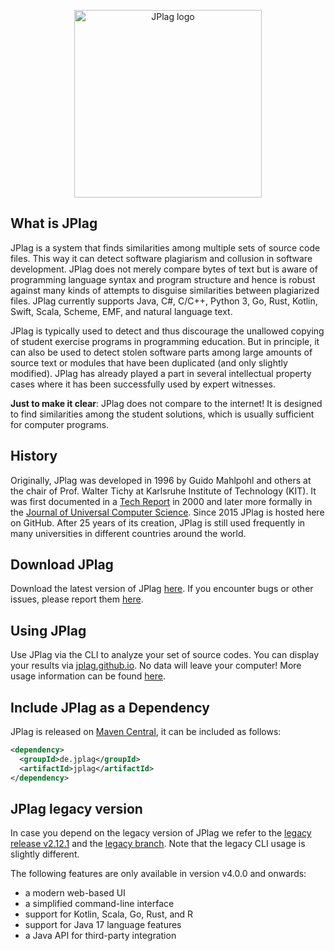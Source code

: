 <p align="center"> 
	<img alt="JPlag logo" src="https://user-images.githubusercontent.com/4396919/190650441-5c9407a0-94db-4b05-ae0d-518427db3529.png" width=300px>
</p>

## What is JPlag
JPlag is a system that finds similarities among multiple sets of source code files. This way it can detect software plagiarism and collusion in software development. JPlag does not merely compare bytes of text but is aware of programming language syntax and program structure and hence is robust against many kinds of attempts to disguise similarities between plagiarized files. JPlag currently supports Java, C#, C/C++, Python 3, Go, Rust, Kotlin, Swift, Scala, Scheme, EMF, and natural language text.

JPlag is typically used to detect and thus discourage the unallowed copying of student exercise programs in programming education. But in principle, it can also be used to detect stolen software parts among large amounts of source text or modules that have been duplicated (and only slightly modified). JPlag has already played a part in several intellectual property cases where it has been successfully used by expert witnesses.

[TODO]: <> (Link or visualize example report)

**Just to make it clear**: JPlag does not compare to the internet! It is designed to find similarities among the student solutions, which is usually sufficient for computer programs.

## History
Originally, JPlag was developed in 1996 by Guido Mahlpohl and others at the chair of Prof. Walter Tichy at Karlsruhe Institute of Technology (KIT). It was first documented in a [Tech Report](https://publikationen.bibliothek.kit.edu/542000) in 2000 and later more formally in the [Journal of Universal Computer Science](http://www.ipd.kit.edu/tichy/uploads/publikationen/16/finding_plagiarisms_among_a_set_of_progr_638847.pdf). Since 2015 JPlag is hosted here on GitHub. After 25 years of its creation, JPlag is still used frequently in many universities in different countries around the world.

## Download JPlag
Download the latest version of JPlag [here](https://github.com/jplag/jplag/releases). If you encounter bugs or other issues, please report them [here](https://github.com/jplag/jplag/issues).

## Using JPlag
Use JPlag via the CLI to analyze your set of source codes. You can display your results via [jplag.github.io](https://jplag.github.io/JPlag/). No data will leave your computer! More usage information can be found [here](https://github.com/jplag/JPlag/wiki/1.-How-to-Use-JPlag).

## Include JPlag as a Dependency
JPlag is released on [Maven Central](https://search.maven.org/search?q=de.jplag), it can be included as follows:
```xml
<dependency>
  <groupId>de.jplag</groupId>
  <artifactId>jplag</artifactId>
</dependency>
```

## JPlag legacy version
In case you depend on the legacy version of JPlag we refer to the [legacy release v2.12.1](https://github.com/jplag/jplag/releases/tag/v2.12.1-SNAPSHOT) and the [legacy branch](https://github.com/jplag/jplag/tree/legacy). Note that the legacy CLI usage is slightly different.

The following features are only available in version v4.0.0 and onwards:
* a modern web-based UI
* a simplified command-line interface
* support for Kotlin, Scala, Go, Rust, and R
* support for Java 17 language features
* a Java API for third-party integration
